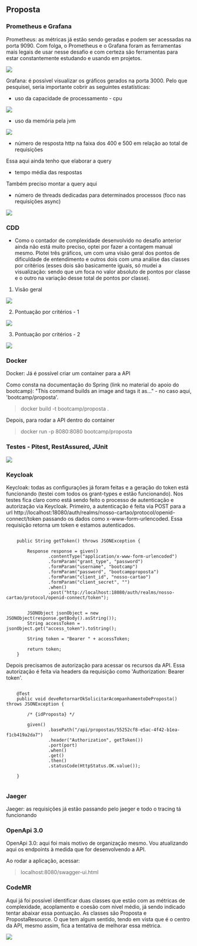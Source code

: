 ## Proposta


### Prometheus e Grafana

Prometheus: as métricas já estão sendo geradas e podem ser acessadas na porta 9090. Com folga, o Prometheus e o Grafana foram as ferramentas mais legais de usar nesse desafio e com certeza são ferramentas para estar constantemente estudando e usando em projetos.


![](/readme-images/prometheus.jpg)


Grafana: é possível visualizar os gráficos gerados na porta 3000. Pelo que pesquisei, seria importante cobrir as seguintes estatísticas:


- uso da capacidade de processamento - cpu

![](/readme-images/cpu-grafana.jpg)



- uso da memória pela jvm

![](/readme-images/jvm-grafana.jpg)


- número de resposta http na faixa dos 400 e 500 em relação ao total de requisições

Essa aqui ainda tenho que elaborar a query



- tempo média das respostas 

Também preciso montar a query aqui


- número de threads dedicadas para determinados processos (foco nas requisições async)

![](/readme-images/jvm-threads.jpg)



### CDD

- Como o contador de complexidade desenvolvido no desafio anterior ainda não está muito preciso, optei por fazer a contagem manual mesmo. Plotei três gráficos, um com uma visão geral dos pontos de dificuldade de entendimento e outros dois com uma análise das classes por critérios (esses dois são basicamente iguais, só mudei a visualização: sendo que um foca no valor absoluto de pontos por classe e o outro na variação desse total de pontos por classe).


1) Visão geral

![](/readme-images/pontos-cdd-geral.jpg)



2) Pontuação por critérios - 1

![](/readme-images/pontos-cdd-criterio.jpg)



3) Pontuação por critérios - 2

![](/readme-images/pontos-cdd-criterio-variacao.jpg)




### Docker

Docker: Já é possível criar um container para a API 

Como consta na documentação do Spring (link no material do apoio do bootcamp): "This command builds an image and tags it as..." - no caso aqui, 'bootcamp/proposta'.


> docker build -t bootcamp/proposta .


Depois, para rodar a API dentro do container


> docker run -p 8080:8080 bootcamp/proposta



### Testes - Pitest, RestAssured, JUnit



![](/readme-images/cobertura-testes-proposta.jpg)




### Keycloak


Keycloak: todas as configurações já foram feitas e a geração do token está funcionando (testei com todos os grant-types e estão funcionando). Nos testes fica claro como está sendo feito o processo de autenticação e autorização via Keycloak. Primeiro, a autenticação é feita via POST para a url http://localhost:18080/auth/realms/nosso-cartao/protocol/openid-connect/token passando os dados como x-www-form-urlencoded. Essa requisição retorna um token e estamos autenticados.


```

    public String getToken() throws JSONException {

        Response response = given()
                .contentType("application/x-www-form-urlencoded")
                .formParam("grant_type", "password")
                .formParam("username", "bootcamp")
                .formParam("password", "bootcampproposta")
                .formParam("client_id", "nosso-cartao")
                .formParam("client_secret", "")
                .when()
                .post("http://localhost:18080/auth/realms/nosso-cartao/protocol/openid-connect/token");


        JSONObject jsonObject = new JSONObject(response.getBody().asString());
        String accessToken = jsonObject.get("access_token").toString();

        String token = "Bearer " + accessToken;

        return token;
    }

```


Depois precisamos de autorização para acessar os recursos da API. Essa autorização é feita via headers da requisição como 'Authorization: Bearer token'. 


```

    @Test
    public void deveRetornarOkSolicitarAcompanhamentoDeProposta() throws JSONException {

        /* {idProposta} */

        given()
                .basePath("/api/propostas/55252cf8-e5ac-4f42-b1ea-f1cb419a2da7")
                .header("Authorization", getToken())
                .port(port)
                .when()
                .get()
                .then()
                .statusCode(HttpStatus.OK.value());

    }


```


### Jaeger


Jaeger: as requisições já estão passando pelo jaeger e todo o tracing tá funcionando


### OpenApi 3.0


OpenApi 3.0: aqui foi mais motivo de organização mesmo. Vou atualizando aqui os endpoints à medida que for desenvolvendo a API.

Ao rodar a aplicação, acessar:
> localhost:8080/swagger-ui.html


### CodeMR

Aqui já foi possível identificar duas classes que estão com as métricas de complexidade, acoplamento e coesão com nível médio, já sendo indicado tentar abaixar essa pontuação. As classes são Proposta e PropostaResource. O que tem algum sentido, tendo em vista que é o centro da API, mesmo assim, fica a tentativa de melhorar essa métrica.


![](/readme-images/analise_proposta.jpg)



